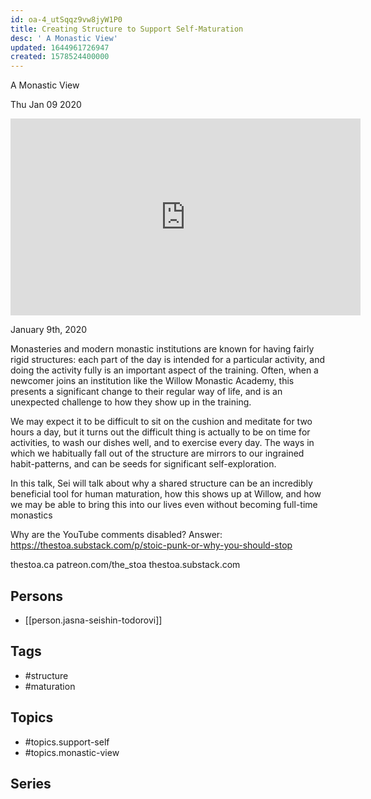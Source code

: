 ```yaml
---
id: oa-4_utSqqz9vw8jyW1P0
title: Creating Structure to Support Self-Maturation
desc: ' A Monastic View'
updated: 1644961726947
created: 1578524400000
---
```



 A Monastic View

Thu Jan 09 2020

<iframe width="560" height="315" src="https://www.youtube.com/embed/IkBGj284Fdo" title="Creating Structure to Support Self-Maturation: A Monastic View w/ Jasna Seishin Todorović" frameborder="0" allow="accelerometer; autoplay; clipboard-write; encrypted-media; gyroscope; picture-in-picture" allowfullscreen ></iframe>

January 9th, 2020

Monasteries and modern monastic institutions are known for having fairly rigid structures: each part of the day is intended for a particular activity, and doing the activity fully is an important aspect of the training. Often, when a newcomer joins an institution like the Willow Monastic Academy, this presents a significant change to their regular way of life, and is an unexpected challenge to how they show up in the training.

We may expect it to be difficult to sit on the cushion and meditate for two hours a day, but it turns out the difficult thing is actually to be on time for activities, to wash our dishes well, and to exercise every day. The ways in which we habitually fall out of the structure are mirrors to our ingrained habit-patterns, and can be seeds for significant self-exploration.

In this talk, Sei will talk about why a shared structure can be an incredibly beneficial tool for human maturation, how this shows up at Willow, and how we may be able to bring this into our lives even without becoming full-time monastics

Why are the YouTube comments disabled? Answer: https://thestoa.substack.com/p/stoic-punk-or-why-you-should-stop

thestoa.ca
patreon.com/the_stoa
thestoa.substack.com

## Persons

- [[person.jasna-seishin-todorovi]]

## Tags

- #structure
- #maturation

## Topics

- #topics.support-self
- #topics.monastic-view

## Series



